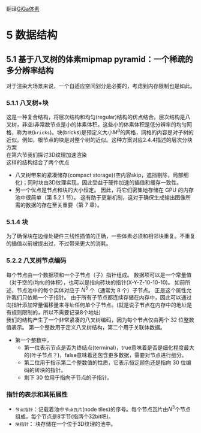 翻译[GiGa体素](https://maverick.inria.fr/Membres/Cyril.Crassin/thesis/CCrassinThesis_EN_Web.pdf)  
# 5 数据结构
## 5.1 基于八叉树的体素mipmap pyramid：一个稀疏的多分辨率结构
对于渲染大场景来说，一个自适应空间划分是必要的，考虑到内存限制也是如此。
### 5.1.1 八叉树+块
这是一种复合结构，将层次结构和均匀(regular)结构的优点结合。层次结构是八叉树，非空/非常数节点是小的体素体积。这些小的体素体积是低分辨率的均匀网格，称为`块`(`bricks`)。块(bricks)是预定义大小$M^3$的网格，网格的内容是对子树的近似。例如，根节点的块是对整个树的近似。这种方案对应2.4.4描述的层次分块方案  
在第六节我们探讨3D纹理加速渲染  
这样的结构结合了两个优点  
* 八叉树带来的紧凑储存(compact storage)(空内容skip，遮挡剔除，局部细化)；同时块由3D纹理实现，因此受益于硬件加速的插值和缓存一致性。
* 另一个优点是节点和块的大小恒定。 因此，将它们密集地存储在 GPU 的内存池中很简单（第 5.2.1 节）。 这有助于更新机制，这对于确保生成输出图像所需的数据的存在至关重要（第 7 章）。  
   
### 5.1.4 块
为了确保块在边缘处硬件三线性插值的正确，一些体素必须和相邻块重复。不重复的插值以前被提出过，不过带来更大的消耗。
### 5.2.2 八叉树节点编码
每个节点由一个数据项和一个子节点（子）指针组成。 数据项可以是一个常量值（对于空的/均匀的体积），也可以是指向砖块的指针(X-Y-Z-10-10-10)。 如前所述，节点池中的每个实体对应于 $N^3$ 个（通常为 8 个）子节点。 正是这个属性允许我们只依赖一个子指针。 由于所有子节点都连续存储在内存中，因此可以通过向指针添加常量偏移量来寻址任何单个子节点。(就是说子节点在内存中的地址是有规则限制的，所以不需要记录8个地址)  
我们的结构产生了一个非常紧凑的八叉树编码，因为每个节点仅由两个 32 位整数值表示。 第一个整数用于定义八叉树结构，第二个用于关联体数据。  
* 第一个整数中，
  * 第一位表示节点是否为终结点(terminal)，true意味着是否是细化程度最大的(叶子节点？)，false意味着还包含更多数据，需要对节点进行细分。
  * 第二位用于指示第二个整数值的性质，它表示恒定颜色还是指向 30 位编码的砖块的指针。 
  * 剩下 30 位用于指向子节点的子指针。
### 指针的表示和其拓展性
* `节点指针`：记载着池中`节点瓦片`(node tiles)的序号。每个节点瓦片由$N^3$个节点组成，每个节点是8字节(指两个32bit吧)。
* `块指针`： 块存储在一个位于3D纹理的池中。